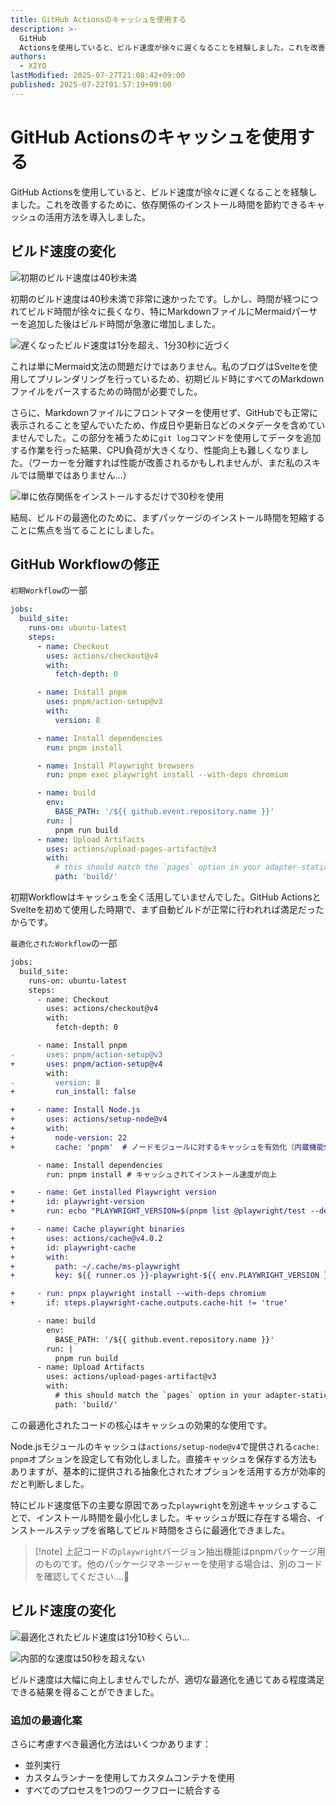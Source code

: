 ```yaml
---
title: GitHub Actionsのキャッシュを使用する
description: >-
  GitHub
  Actionsを使用していると、ビルド速度が徐々に遅くなることを経験しました。これを改善するために、依存関係のインストール時間を節約できるキャッシュの活用方法を導入しました。
authors:
  - XIYO
lastModified: 2025-07-27T21:08:42+09:00
published: 2025-07-22T01:57:19+09:00
---
```

# GitHub Actionsのキャッシュを使用する

GitHub Actionsを使用していると、ビルド速度が徐々に遅くなることを経験しました。これを改善するために、依存関係のインストール時間を節約できるキャッシュの活用方法を導入しました。

## ビルド速度の変化

![初期のビルド速度は40秒未満](./assets/usging-cache-on-github-action-20240815232353052.png)

初期のビルド速度は40秒未満で非常に速かったです。しかし、時間が経つにつれてビルド時間が徐々に長くなり、特にMarkdownファイルにMermaidパーサーを追加した後はビルド時間が急激に増加しました。

![遅くなったビルド速度は1分を超え、1分30秒に近づく](./assets/usging-cache-on-github-action-20240815232537900.png)

これは単にMermaid文法の問題だけではありません。私のブログはSvelteを使用してプリレンダリングを行っているため、初期ビルド時にすべてのMarkdownファイルをパースするための時間が必要でした。

さらに、Markdownファイルにフロントマターを使用せず、GitHubでも正常に表示されることを望んでいたため、作成日や更新日などのメタデータを含めていませんでした。この部分を補うために`git log`コマンドを使用してデータを追加する作業を行った結果、CPU負荷が大きくなり、性能向上も難しくなりました。（ワーカーを分離すれば性能が改善されるかもしれませんが、まだ私のスキルでは簡単ではありません…）

![単に依存関係をインストールするだけで30秒を使用](./assets/usging-cache-on-github-action-20240815233139668.png)

結局、ビルドの最適化のために、まずパッケージのインストール時間を短縮することに焦点を当てることにしました。

## GitHub Workflowの修正

`初期Workflow`の一部

```yml
jobs:
  build_site:
    runs-on: ubuntu-latest
    steps:
      - name: Checkout
        uses: actions/checkout@v4
        with:
          fetch-depth: 0

      - name: Install pnpm
        uses: pnpm/action-setup@v3
        with:
          version: 8

      - name: Install dependencies
        run: pnpm install

      - name: Install Playwright browsers
        run: pnpm exec playwright install --with-deps chromium

      - name: build
        env:
          BASE_PATH: '/${{ github.event.repository.name }}'
        run: |
          pnpm run build
      - name: Upload Artifacts
        uses: actions/upload-pages-artifact@v3
        with:
          # this should match the `pages` option in your adapter-static options
          path: 'build/'
```

初期Workflowはキャッシュを全く活用していませんでした。GitHub ActionsとSvelteを初めて使用した時期で、まず自動ビルドが正常に行われれば満足だったからです。

`最適化されたWorkflow`の一部

```diff
jobs:
  build_site:
    runs-on: ubuntu-latest
    steps:
      - name: Checkout
        uses: actions/checkout@v4
        with:
          fetch-depth: 0

      - name: Install pnpm
-       uses: pnpm/action-setup@v3
+       uses: pnpm/action-setup@v4
        with:
-         version: 8
+         run_install: false

+     - name: Install Node.js
+       uses: actions/setup-node@v4
+       with:
+         node-version: 22
+         cache: 'pnpm'  # ノードモジュールに対するキャッシュを有効化（内蔵機能使用）

      - name: Install dependencies
        run: pnpm install # キャッシュされてインストール速度が向上

+     - name: Get installed Playwright version
+       id: playwright-version
+       run: echo "PLAYWRIGHT_VERSION=$(pnpm list @playwright/test --depth=0 | grep @playwright/test | awk '{print $2}')" >> $GITHUB_ENV

+     - name: Cache playwright binaries
+       uses: actions/cache@v4.0.2
+       id: playwright-cache
+       with:
+         path: ~/.cache/ms-playwright
+         key: ${{ runner.os }}-playwright-${{ env.PLAYWRIGHT_VERSION }}

+     - run: pnpx playwright install --with-deps chromium
+       if: steps.playwright-cache.outputs.cache-hit != 'true'

      - name: build
        env:
          BASE_PATH: '/${{ github.event.repository.name }}'
        run: |
          pnpm run build
      - name: Upload Artifacts
        uses: actions/upload-pages-artifact@v3
        with:
          # this should match the `pages` option in your adapter-static options
          path: 'build/'
```

この最適化されたコードの核心はキャッシュの効果的な使用です。

Node.jsモジュールのキャッシュは`actions/setup-node@v4`で提供される`cache: pnpm`オプションを設定して有効化しました。直接キャッシュを保存する方法もありますが、基本的に提供される抽象化されたオプションを活用する方が効率的だと判断しました。

特にビルド速度低下の主要な原因であった`playwright`を別途キャッシュすることで、インストール時間を最小化しました。キャッシュが既に存在する場合、インストールステップを省略してビルド時間をさらに最適化できました。

> \[!note]
> 上記コードの`playwright`バージョン抽出機能はpnpmパッケージ用のものです。他のパッケージマネージャーを使用する場合は、別のコードを確認してください....🥲

## ビルド速度の変化

![最適化されたビルド速度は1分10秒くらい...](./assets/usging-cache-on-github-action-20240816000140052.png)

![内部的な速度は50秒を超えない](./assets/usging-cache-on-github-action-20240816000251502.png)

ビルド速度は大幅に向上しませんでしたが、適切な最適化を通じてある程度満足できる結果を得ることができました。

### 追加の最適化案

さらに考慮すべき最適化方法はいくつかあります：

- 並列実行
- カスタムランナーを使用してカスタムコンテナを使用
- すべてのプロセスを1つのワークフローに統合する
